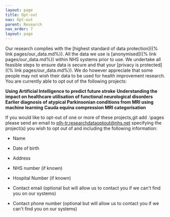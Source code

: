 ```yaml
---
layout: page
title: Opt-out
nav: Opt-out
parent: Research
nav_order: 7
layout: page
---
```


Our research complies with the [highest standard of data protection]({% link pages/our_data.md%}). All the data we use is [anonymised]({% link pages/our_data.md%}) within NHS systems prior to use. We undertake all feasible steps to ensure data is secure and that your [privacy is protected]({% link pages/our_data.md%}). We do however appreciate that some people may not wish their data to be used for health improvement research. You are currently able to opt out of the following projects:

 **Using Artificial Intelligence to predict future stroke**
 **Understanding the impact on healthcare utilisation of functional neurological disorders**
 **Earlier diagnosis of atypical Parkinsonian conditions from MRI using machine learning**
 **Cauda equina compression MRI categorisation**


If you would like to opt-out of one or more of these projects,git add .\pages\
 please send an email to
[plh-tr.researchdataoptout@nhs.net](mailto:plh-tr.researchdataoptout@nhs.net?subject=Opt-out) specifying the project(s) you wish to opt out of and including the following information:

- Name

- Date of birth

- Address

- NHS number (if known)

- Hospital Number (if known)

- Contact email (optional but will allow us to contact you if we can't find you on our systems)

- Contact phone number (optional but will allow us to contact you if we can't find you on our systems)

